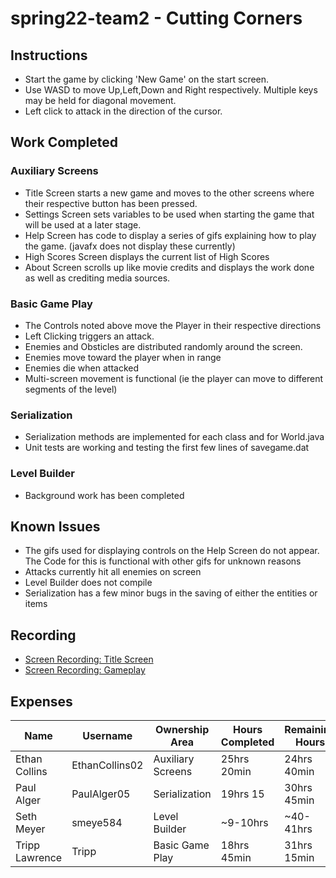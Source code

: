# spring22-team2 - Cutting Corners
## Instructions
* Start the game by clicking 'New Game' on the start screen.
* Use WASD to move Up,Left,Down and Right respectively. Multiple keys may be held for diagonal movement.
* Left click to attack in the direction of the cursor.
## Work Completed
### Auxiliary Screens
* Title Screen starts a new game and moves to the other screens where their respective button has been pressed.
* Settings Screen sets variables to be used when starting the game that will be used at a later stage.
* Help Screen has code to display a series of gifs explaining how to play the game. (javafx does not display these currently)
* High Scores Screen displays the current list of High Scores
* About Screen scrolls up like movie credits and displays the work done as well as crediting media sources.

### Basic Game Play
* The Controls noted above move the Player in their respective directions
* Left Clicking triggers an attack.
* Enemies and Obsticles are distributed randomly around the screen.
* Enemies move toward the player when in range
* Enemies die when attacked
* Multi-screen movement is functional (ie the player can move to different segments of the level)

### Serialization
* Serialization methods are implemented for each class and for World.java
* Unit tests are working and testing the first few lines of savegame.dat

### Level Builder
* Background work has been completed

## Known Issues
* The gifs used for displaying controls on the Help Screen do not appear. The Code for this is functional with other gifs for unknown reasons
* Attacks currently hit all enemies on screen
* Level Builder does not compile
* Serialization has a few minor bugs in the saving of either the entities or items

## Recording
* [Screen Recording: Title Screen](https://youtu.be/pOgFQCrmpjg)
* [Screen Recording: Gameplay](https://youtu.be/7v2Vsq_bCF0)
## Expenses
|Name|Username|Ownership Area|Hours Completed|Remaining Hours|Journal|
|---|---|---|---|----|---|
|Ethan Collins|EthanCollins02|Auxiliary Screens|25hrs 20min|24hrs 40min|[Ethan's Journal](https://github.com/bjucps209/spring22-team2/wiki/EthanJournal)|
|Paul Alger|PaulAlger05|Serialization|19hrs 15|30hrs 45min|[Paul's Journal](https://github.com/bjucps209/spring22-team2/wiki/PaulJournal)|
|Seth Meyer|smeye584|Level Builder|~9-10hrs|~40-41hrs|[Seth's Journal](https://github.com/bjucps209/spring22-team2/wiki/SethJournal)|
|Tripp Lawrence|Tripp|Basic Game Play|18hrs 45min|31hrs 15min|[Tripp's Journal](https://github.com/bjucps209/spring22-team2/wiki/TrippJournal)|
